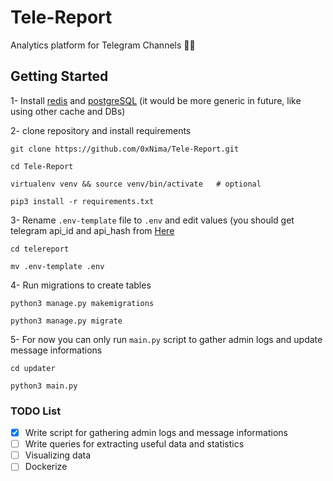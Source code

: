# Tele-Report
Analytics platform for Telegram Channels 🚧👷


## Getting Started

1- Install [redis](https://redis.io/topics/quickstart) and [postgreSQL](https://www.postgresql.org/download/) (it would be more generic in future, like using other cache and DBs)

2- clone repository and install requirements
```
git clone https://github.com/0xNima/Tele-Report.git

cd Tele-Report

virtualenv venv && source venv/bin/activate   # optional

pip3 install -r requirements.txt

```
3- Rename `.env-template` file to `.env` and edit values (you should get telegram api_id and api_hash from [Here](https://my.telegram.org/auth?to=apps)
```
cd telereport

mv .env-template .env
```
4- Run migrations to create tables
```
python3 manage.py makemigrations

python3 manage.py migrate
```
5- For now you can only run `main.py` script to gather admin logs and update message informations
```
cd updater

python3 main.py
```

### TODO List

- [x] Write script for gathering admin logs and message informations
- [ ] Write queries for extracting useful data and statistics
- [ ] Visualizing data
- [ ] Dockerize
